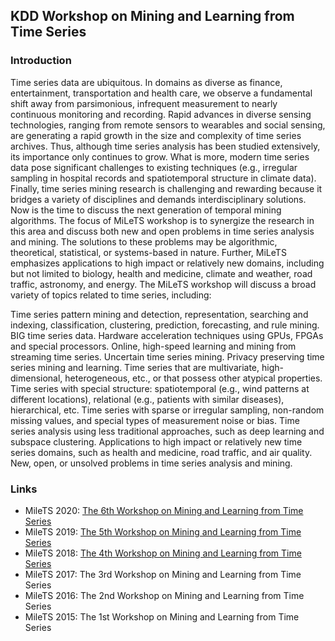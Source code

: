 ## KDD Workshop on Mining and Learning from Time Series

### Introduction
Time series data are ubiquitous. In domains as diverse as finance, entertainment, transportation and health care, we observe a fundamental shift away from parsimonious, infrequent measurement to nearly continuous monitoring and recording. Rapid advances in diverse sensing technologies, ranging from remote sensors to wearables and social sensing, are generating a rapid growth in the size and complexity of time series archives. Thus, although time series analysis has been studied extensively, its importance only continues to grow. What is more, modern time series data pose significant challenges to existing techniques (e.g., irregular sampling in hospital records and spatiotemporal structure in climate data). Finally, time series mining research is challenging and rewarding because it bridges a variety of disciplines and demands interdisciplinary solutions. Now is the time to discuss the next generation of temporal mining algorithms. The focus of MiLeTS workshop is to synergize the research in this area and discuss both new and open problems in time series analysis and mining. The solutions to these problems may be algorithmic, theoretical, statistical, or systems-based in nature. Further, MiLeTS emphasizes applications to high impact or relatively new domains, including but not limited to biology, health and medicine, climate and weather, road traffic, astronomy, and energy.
The MiLeTS workshop will discuss a broad variety of topics related to time series, including:

Time series pattern mining and detection, representation, searching and indexing, classification, clustering, prediction, forecasting, and rule mining.
BIG time series data.
Hardware acceleration techniques using GPUs, FPGAs and special processors.
Online, high-speed learning and mining from streaming time series.
Uncertain time series mining.
Privacy preserving time series mining and learning.
Time series that are multivariate, high-dimensional, heterogeneous, etc., or that possess other atypical properties.
Time series with special structure: spatiotemporal (e.g., wind patterns at different locations), relational (e.g., patients with similar diseases), hierarchical, etc.
Time series with sparse or irregular sampling, non-random missing values, and special types of measurement noise or bias.
Time series analysis using less traditional approaches, such as deep learning and subspace clustering.
Applications to high impact or relatively new time series domains, such as health and medicine, road traffic, and air quality.
New, open, or unsolved problems in time series analysis and mining.


### Links

* MileTS 2020: [The 6th Workshop on Mining and Learning from Time Series](https://kdd-milets.github.io/milets2020)
* MileTS 2019: [The 5th Workshop on Mining and Learning from Time Series](https://milets19.github.io/)
* MileTS 2018: [The 4th Workshop on Mining and Learning from Time Series](https://milets18.github.io)
* MileTS 2017: The 3rd Workshop on Mining and Learning from Time Series
* MileTS 2016: The 2nd Workshop on Mining and Learning from Time Series
* MileTS 2015: The 1st Workshop on Mining and Learning from Time Series